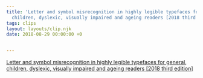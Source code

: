 ```yaml
---
title: 'Letter and symbol misrecognition in highly legible typefaces for general,
  children, dyslexic, visually impaired and ageing readers [2018 third edition] '
tags: clips
layout: layouts/clip.njk
date: 2018-08-29 00:00:00 +0


---
```

[Letter and  symbol misrecognition in highly legible typefaces for general, children,  dyslexic, visually impaired and ageing readers \[2018 third edition\]](https://typography.guru/journal/letters-symbols-misrecognition/)